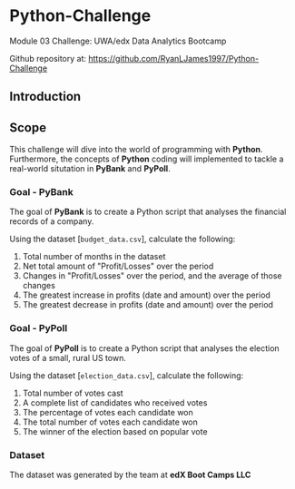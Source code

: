 # Python-Challenge

Module 03 Challenge: UWA/edx Data Analytics Bootcamp

Github repository at: https://github.com/RyanLJames1997/Python-Challenge

## Introduction

## Scope

This challenge will dive into the world of programming with **Python**. Furthermore, the concepts of **Python** coding will implemented to tackle a real-world situtation in **PyBank** and **PyPoll**.

### Goal - PyBank
The goal of **PyBank** is to create a Python script that analyses the financial records of a company.

Using the dataset [`budget_data.csv`], calculate the following:
1. Total number of months in the dataset
2. Net total amount of "Profit/Losses" over the period
3. Changes in "Profit/Losses" over the period, and the average of those changes
4. The greatest increase in profits (date and amount) over the period
5. The greatest decrease in profits (date and amount) over the period

### Goal - PyPoll
The goal of **PyPoll** is to create a Python script that analyses the election votes of a small, rural US town.

Using the dataset [`election_data.csv`], calculate the following:
1. Total number of votes cast
2. A complete list of candidates who received votes
3. The percentage of votes each candidate won
4. The total number of votes each candidate won
5. The winner of the election based on popular vote

### Dataset

The dataset was generated by the team at **edX Boot Camps LLC**

